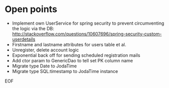 Open points
===========

* Implement own UserService for spring security to prevent circumventing the logic via the DB:
    http://stackoverflow.com/questions/10607696/spring-security-custom-userdetails
* Firstname and lastname attributes for users table et al.
* Unregister, delete account logic
* Exponential back off for sending scheduled registration mails
* Add ctor param to GenericDao to tell set PK column name
* Migrate type Date to JodaTime
* Migrate type SQL:timestamp to JodaTime instance

EOF
